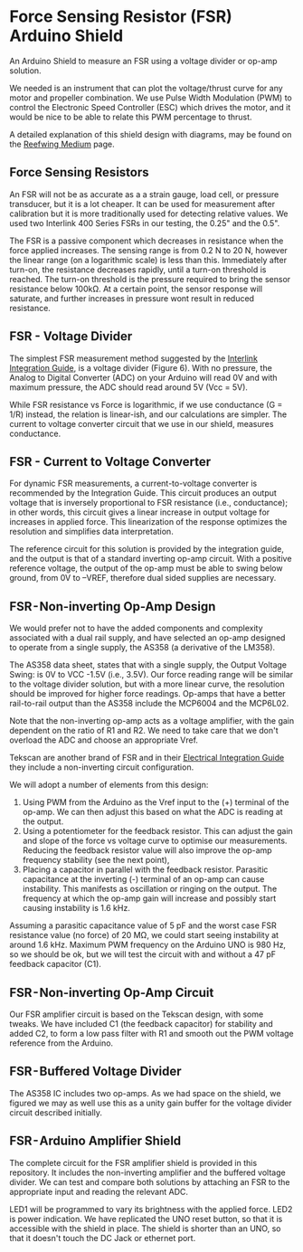 # Force Sensing Resistor (FSR) Arduino Shield

An Arduino Shield to measure an FSR using a voltage divider or op-amp solution.

We needed is an instrument that can plot the voltage/thrust curve for any motor and propeller combination. We use Pulse Width Modulation (PWM) to control the Electronic Speed Controller (ESC) which drives the motor, and it would be nice to be able to relate this PWM percentage to thrust.

A detailed explanation of this shield design with diagrams, may be found on the [Reefwing Medium](https://medium.com/@reefwing) page.

## Force Sensing Resistors

An FSR will not be as accurate as a a strain gauge, load cell, or pressure transducer, but it is a lot cheaper. It can be used for measurement after calibration but it is more traditionally used for detecting relative values. We used two Interlink 400 Series FSRs in our testing, the 0.25" and the 0.5". 

The FSR is a passive component which decreases in resistance when the force applied increases. The sensing range is from 0.2 N to 20 N, however the linear range (on a logarithmic scale) is less than this. Immediately after turn-on, the resistance decreases rapidly, until a turn-on threshold is reached. The turn-on threshold is the pressure required to bring the sensor resistance below 100kΩ. At a certain point, the sensor response will saturate, and further increases in pressure wont result in reduced resistance.

## FSR - Voltage Divider

The simplest FSR measurement method suggested by the [Interlink Integration Guide](https://www.pololu.com/file/0J749/FSR400-Series-Integration-Guide-13.pdf), is a voltage divider (Figure 6). With no pressure, the Analog to Digital Converter (ADC) on your Arduino will read 0V and with maximum pressure, the ADC should read around 5V (Vcc = 5V).

While FSR resistance vs Force is logarithmic, if we use conductance (G = 1/R) instead, the relation is linear-ish, and our calculations are simpler. The current to voltage converter circuit that we use in our shield, measures conductance.

## FSR - Current to Voltage Converter

For dynamic FSR measurements, a current-to-voltage converter is recommended by the Integration Guide. This circuit produces an output voltage that is inversely proportional to FSR resistance (i.e., conductance); in other words, this circuit gives a linear increase in output voltage for increases in applied force. This linearization of the response optimizes the resolution and simplifies data interpretation.

The reference circuit for this solution is provided by the integration guide, and the output is that of a standard inverting op-amp circuit. With a positive reference voltage, the output of the op-amp must be able to swing below ground, from 0V to –VREF, therefore dual sided supplies are necessary.

## FSR - Non-inverting Op-Amp Design

We would prefer not to have the added components and complexity associated with a dual rail supply, and have selected an op-amp designed to operate from a single supply, the AS358 (a derivative of the LM358).

The AS358 data sheet, states that with a single supply, the Output Voltage Swing: is 0V to VCC -1.5V (i.e., 3.5V). Our force reading range will be similar to the voltage divider solution, but with a more linear curve, the resolution should be improved for higher force readings. Op-amps that have a better rail-to-rail output than the AS358 include the MCP6004 and the MCP6L02.

Note that the non-inverting op-amp acts as a voltage amplifier, with the gain dependent on the ratio of R1 and R2. We need to take care that we don't overload the ADC and choose an appropriate Vref.

Tekscan are another brand of FSR and in their [Electrical Integration Guide](https://www.tekscan.com/sites/default/files/FLX-Best-Practice-Electrical-Integration-RevB.pdf) they include a non-inverting circuit configuration.

We will adopt a number of elements from this design:

1. Using PWM from the Arduino as the Vref input to the (+) terminal of the op-amp. We can then adjust this based on what the ADC is reading at the output.
2. Using a potentiometer for the feedback resistor. This can adjust the gain and slope of the force vs voltage curve to optimise our measurements. Reducing the feedback resistor value will also improve the op-amp frequency stability (see the next point),
3. Placing a capacitor in parallel with the feedback resistor. Parasitic capacitance at the inverting (-) terminal of an op-amp can cause instability. This manifests as oscillation or ringing on the output. The frequency at which the op-amp gain will increase and possibly start causing instability is 1.6 kHz.

Assuming a parasitic capacitance value of 5 pF and the worst case FSR resistance value (no force) of 20 MΩ, we could start seeing instability at around 1.6 kHz. Maximum PWM frequency on the Arduino UNO is 980 Hz, so we should be ok, but we will test the circuit with and without a 47 pF feedback capacitor (C1).

## FSR - Non-inverting Op-Amp Circuit

Our FSR amplifier circuit is based on the Tekscan design, with some tweaks. We have included C1 (the feedback capacitor) for stability and added C2, to form a low pass filter with R1 and smooth out the PWM voltage reference from the Arduino.

## FSR - Buffered Voltage Divider

The AS358 IC includes two op-amps. As we had space on the shield, we figured we may as well use this as a unity gain buffer for the voltage divider circuit described initially.

## FSR - Arduino Amplifier Shield

The complete circuit for the FSR amplifier shield is provided in this repository. It includes the non-inverting amplifier and the buffered voltage divider. We can test and compare both solutions by attaching an FSR to the appropriate input and reading the relevant ADC.

LED1 will be programmed to vary its brightness with the applied force. LED2 is power indication. We have replicated the UNO reset button, so that it is accessible with the shield in place. The shield is shorter than an UNO, so that it doesn't touch the DC Jack or ethernet port.
